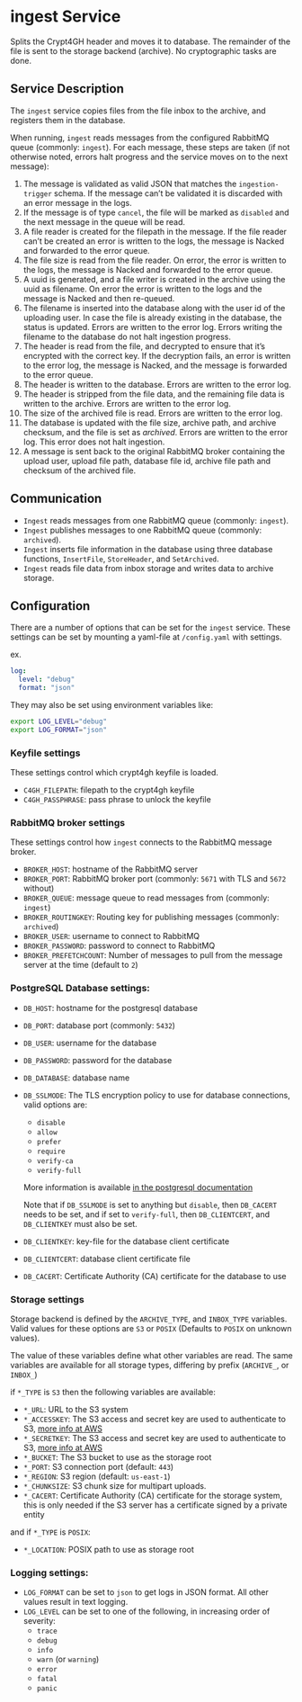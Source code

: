 # ingest Service

Splits the Crypt4GH header and moves it to database. The remainder of the file
is sent to the storage backend (archive). No cryptographic tasks are done.

## Service Description

The `ingest` service copies files from the file inbox to the archive, and registers them in the database.

When running, `ingest` reads messages from the configured RabbitMQ queue (commonly: `ingest`).
For each message, these steps are taken (if not otherwise noted, errors halt progress and the service moves on to the next message):

1. The message is validated as valid JSON that matches the `ingestion-trigger` schema.
If the message can’t be validated it is discarded with an error message in the logs.
2. If the message is of type `cancel`, the file will be marked as `disabled` and the next message in the queue will be read.
3. A file reader is created for the filepath in the message.
If the file reader can’t be created an error is written to the logs, the message is Nacked and forwarded to the error queue.
4. The file size is read from the file reader.
On error, the error is written to the logs, the message is Nacked and forwarded to the error queue.
5. A uuid is generated, and a file writer is created in the archive using the uuid as filename.
On error the error is written to the logs and the message is Nacked and then re-queued.
6. The filename is inserted into the database along with the user id of the uploading user. In case the file is already existing in the database, the status is updated.
Errors are written to the error log.
Errors writing the filename to the database do not halt ingestion progress.
7. The header is read from the file, and decrypted to ensure that it’s encrypted with the correct key.
If the decryption fails, an error is written to the error log, the message is Nacked, and the message is forwarded to the error queue.
8. The header is written to the database.
Errors are written to the error log.
9. The header is stripped from the file data, and the remaining file data is written to the archive.
Errors are written to the error log.
10. The size of the archived file is read.
Errors are written to the error log.
11. The database is updated with the file size, archive path, and archive checksum, and the file is set as *archived*.
Errors are written to the error log.
This error does not halt ingestion.
12. A message is sent back to the original RabbitMQ broker containing the upload user, upload file path, database file id, archive file path and checksum of the archived file.

## Communication

- `Ingest` reads messages from one RabbitMQ queue (commonly: `ingest`).
- `Ingest` publishes messages to one RabbitMQ queue (commonly: `archived`).
- `Ingest` inserts file information in the database using three database functions, `InsertFile`, `StoreHeader`, and `SetArchived`.
- `Ingest` reads file data from inbox storage and writes data to archive storage.

## Configuration

There are a number of options that can be set for the `ingest` service.
These settings can be set by mounting a yaml-file at `/config.yaml` with settings.

ex.
```yaml
log:
  level: "debug"
  format: "json"
```
They may also be set using environment variables like:
```bash
export LOG_LEVEL="debug"
export LOG_FORMAT="json"
```

### Keyfile settings

These settings control which crypt4gh keyfile is loaded.

 - `C4GH_FILEPATH`: filepath to the crypt4gh keyfile
 - `C4GH_PASSPHRASE`: pass phrase to unlock the keyfile

### RabbitMQ broker settings

These settings control how `ingest` connects to the RabbitMQ message broker.

- `BROKER_HOST`: hostname of the RabbitMQ server
- `BROKER_PORT`: RabbitMQ broker port (commonly: `5671` with TLS and `5672` without)
- `BROKER_QUEUE`: message queue to read messages from (commonly: `ingest`)
- `BROKER_ROUTINGKEY`: Routing key for publishing messages (commonly: `archived`)
- `BROKER_USER`: username to connect to RabbitMQ
- `BROKER_PASSWORD`: password to connect to RabbitMQ
- `BROKER_PREFETCHCOUNT`: Number of messages to pull from the message server at the time (default to `2`)

### PostgreSQL Database settings:

- `DB_HOST`: hostname for the postgresql database
- `DB_PORT`: database port (commonly: `5432`)
- `DB_USER`: username for the database
- `DB_PASSWORD`: password for the database
- `DB_DATABASE`: database name
- `DB_SSLMODE`: The TLS encryption policy to use for database connections, valid options are:
  - `disable`
  - `allow`
  - `prefer`
  - `require`
  - `verify-ca`
  - `verify-full`

  More information is available
  [in the postgresql documentation](https://www.postgresql.org/docs/current/libpq-ssl.html#LIBPQ-SSL-PROTECTION)

  Note that if `DB_SSLMODE` is set to anything but `disable`, then `DB_CACERT` needs to be set,
  and if set to `verify-full`, then `DB_CLIENTCERT`, and `DB_CLIENTKEY` must also be set.

- `DB_CLIENTKEY`: key-file for the database client certificate
- `DB_CLIENTCERT`: database client certificate file
- `DB_CACERT`: Certificate Authority (CA) certificate for the database to use

### Storage settings

Storage backend is defined by the `ARCHIVE_TYPE`, and `INBOX_TYPE` variables.
Valid values for these options are `S3` or `POSIX`
(Defaults to `POSIX` on unknown values).

The value of these variables define what other variables are read.
The same variables are available for all storage types, differing by prefix (`ARCHIVE_`, or  `INBOX_`)

if `*_TYPE` is `S3` then the following variables are available:
 - `*_URL`: URL to the S3 system
 - `*_ACCESSKEY`: The S3 access and secret key are used to authenticate to S3,
 [more info at AWS](https://docs.aws.amazon.com/general/latest/gr/aws-sec-cred-types.html#access-keys-and-secret-access-keys)
 - `*_SECRETKEY`: The S3 access and secret key are used to authenticate to S3,
 [more info at AWS](https://docs.aws.amazon.com/general/latest/gr/aws-sec-cred-types.html#access-keys-and-secret-access-keys)
 - `*_BUCKET`: The S3 bucket to use as the storage root
 - `*_PORT`: S3 connection port (default: `443`)
 - `*_REGION`: S3 region (default: `us-east-1`)
 - `*_CHUNKSIZE`: S3 chunk size for multipart uploads.
 - `*_CACERT`: Certificate Authority (CA) certificate for the storage system, this is only needed if the S3 server has a certificate signed by a private entity

and if `*_TYPE` is `POSIX`:
 - `*_LOCATION`: POSIX path to use as storage root

### Logging settings:

- `LOG_FORMAT` can be set to `json` to get logs in JSON format. All other values result in text logging.
- `LOG_LEVEL` can be set to one of the following, in increasing order of severity:
  - `trace`
  - `debug`
  - `info`
  - `warn` (or `warning`)
  - `error`
  - `fatal`
  - `panic`

